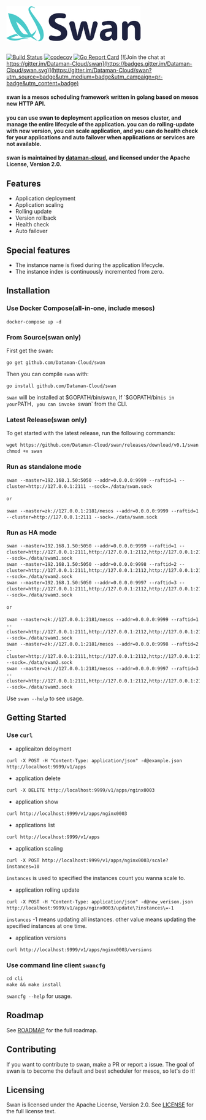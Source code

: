 
<img src="docs/assets/img/swan.png" width="350">

##

[![Build Status](https://travis-ci.org/Dataman-Cloud/swan.svg?branch=master)](https://travis-ci.org/Dataman-Cloud/swan)
[![codecov](https://codecov.io/gh/Dataman-Cloud/swan/branch/master/graph/badge.svg)](https://codecov.io/gh/Dataman-Cloud/swan)
[![Go Report Card](https://goreportcard.com/badge/github.com/Dataman-Cloud/swan)](https://goreportcard.com/report/github.com/Dataman-Cloud/swan)
[![Join the chat at https://gitter.im/Dataman-Cloud/swan](https://badges.gitter.im/Dataman-Cloud/swan.svg)](https://gitter.im/Dataman-Cloud/swan?utm_source=badge&utm_medium=badge&utm_campaign=pr-badge&utm_content=badge)

#### swan is a mesos scheduling framework written in golang based on mesos new HTTP API.

#### you can use swan to deployment application on mesos cluster, and manage the entire lifecycle of the application. you can do rolling-update with new version, you can scale application, and you can do health check for your applications and auto failover when applications or services are not available.

#### swan is maintained by [dataman-cloud](https://github.com/Dataman-Cloud), and  licensed under the Apache License, Version 2.0. 

## Features
+ Application deployment
+ Application scaling
+ Rolling update
+ Version rollback
+ Health check
+ Auto failover

## Special features
+ The instance name is fixed during the application lifecycle. 
+ The instance index is continuously incremented from zero.

## Installation 
### Use Docker Compose(all-in-one, include mesos)
```
docker-compose up -d
```
### From Source(swan only)
First get the swan:
```
go get github.com/Dataman-Cloud/swan
```
Then you can compile `swan` with:
```
go install github.com/Dataman-Cloud/swan
```
`swan` will be installed at $GOPATH/bin/swan, If `$GOPATH/bin` is in your `PATH`, you can invoke `swan` from the CLI.

### Latest Release(swan only)
To get started with the latest release, run the following commands:
```
wget https://github.com/Dataman-Cloud/swan/releases/download/v0.1/swan
chmod +x swan
```
### Run as standalone mode
```
swan --master=192.168.1.50:5050 --addr=0.0.0.0:9999 --raftid=1 --cluster=http://127.0.0.1:2111 --sock=./data/swam.sock

or 

swan --master=zk://127.0.0.1:2181/mesos --addr=0.0.0.0:9999 --raftid=1 --cluster=http://127.0.0.1:2111 --sock=./data/swam.sock
```

### Run as HA mode
```
swan --master=192.168.1.50:5050 --addr=0.0.0.0:9999 --raftid=1 --cluster=http://127.0.0.1:2111,http://127.0.0.1:2112,http://127.0.0.1:2113 --sock=./data/swam1.sock
swan --master=192.168.1.50:5050 --addr=0.0.0.0:9998 --raftid=2 --cluster=http://127.0.0.1:2111,http://127.0.0.1:2112,http://127.0.0.1:2113 --sock=./data/swam2.sock
swan --master=192.168.1.50:5050 --addr=0.0.0.0:9997 --raftid=3 --cluster=http://127.0.0.1:2111,http://127.0.0.1:2112,http://127.0.0.1:2113 --sock=./data/swam3.sock

or

swan --master=zk://127.0.0.1:2181/mesos --addr=0.0.0.0:9999 --raftid=1 --cluster=http://127.0.0.1:2111,http://127.0.0.1:2112,http://127.0.0.1:2113 --sock=./data/swam1.sock
swan --master=zk://127.0.0.1:2181/mesos --addr=0.0.0.0:9998 --raftid=2 --cluster=http://127.0.0.1:2111,http://127.0.0.1:2112,http://127.0.0.1:2113 --sock=./data/swam2.sock
swan --master=zk://127.0.0.1:2181/mesos --addr=0.0.0.0:9997 --raftid=3 --cluster=http://127.0.0.1:2111,http://127.0.0.1:2112,http://127.0.0.1:2113 --sock=./data/swam3.sock
```
Use `swan --help` to see usage.

## Getting Started
### Use `curl` 

+ applicaiton deloyment
```
curl -X POST -H "Content-Type: application/json" -d@example.json http://localhost:9999/v1/apps
```
+ application delete
```
curl -X DELETE http://localhost:9999/v1/apps/nginx0003
```
+ application show
```
curl http://localhost:9999/v1/apps/nginx0003
```
+ applications list
```
curl http://localhost:9999/v1/apps
```
+ application scaling
```
curl -X POST http://localhost:9999/v1/apps/nginx0003/scale?instances=10
```
`instances` is used to specified the instances count you wanna scale to.
  
+ application rolling update
```
curl -X POST -H "Content-Type: application/json" -d@new_verison.json http://localhost:9999/v1/apps/nginx0003/update\?instances\=-1
```  
`instances` -1 means updating all instances. other value means updating the specified instances at one time.
  
+ application versions
```
curl http://localhost:9999/v1/apps/nginx0003/versions
```

### Use command line client `swancfg`
```
cd cli
make && make install
```
`swancfg --help` for usage.

## Roadmap
See [ROADMAP](https://github.com/Dataman-Cloud/swan/blob/master/ROADMAP.md) for the full roadmap.

## Contributing
If you want to contribute to swan, make a PR or report a issue. 
The goal of swan is to become the default and best scheduler for mesos, so let's do it!

## Licensing
Swan is licensed under the Apache License, Version 2.0. See 
[LICENSE](https://github.com/Dataman-Cloud/swan/blob/master/LICENSE) for the full
license text.
